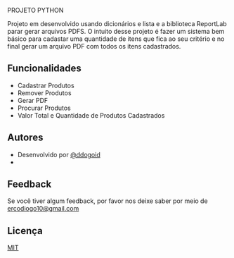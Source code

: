                                                                                                                                           
PROJETO PYTHON

Projeto em desenvolvido usando dicionários e lista e a biblioteca ReportLab parar gerar arquivos PDFS. O intuito desse projeto é fazer um sistema bem básico para cadastar uma quantidade de itens que fica ao seu critério e no final gerar um arquivo PDF com todos os itens cadastrados.


## Funcionalidades

- Cadastrar Produtos
- Remover Produtos
- Gerar PDF
- Procurar Produtos
- Valor Total e Quantidade de Produtos Cadastrados

## Autores

- Desenvolvido por [@ddogoid](https://github.com/ddogoid)
- 
## Feedback

Se você tiver algum feedback, por favor nos deixe saber por meio de ercodiogo10@gmail.com

## Licença

[MIT](https://choosealicense.com/licenses/mit/)
